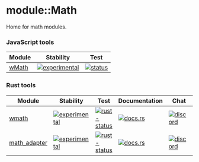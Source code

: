 # module::Math

Home for math modules.

### JavaScript tools

| Module | Stability | Test |
|--------|------|-----------|
| [wMath](./module/js/wMath) | [![experimental](https://img.shields.io/badge/stability-experimental-orange.svg)](https://github.com/emersion/stability-badges#experimental) | [![status](https://github.com/Wandalen/wMath/actions/workflows/StandardPublish.yml/badge.svg)](https://github.com/Wandalen/wMath/actions/workflows/StandardPublish.yml) |

### Rust tools


| Module | Stability | Test | Documentation | Chat | Description |
|--------|-----------|------|---------------|---------|---------|
| [wmath](./module/rust/wmath) | [![experimental](https://img.shields.io/badge/stability-experimental-orange.svg)](https://github.com/emersion/stability-badges#experimental) | [![rust-status](https://github.com/Wandalen/wMath/actions/workflows/StandardRustPush.yml/badge.svg)](https://github.com/Wandalen/wMath/actions/workflows/StandardRustPush.yml) | [![docs.rs](https://img.shields.io/docsrs/wmath?color=e3e8f0&logo=docs.rs)](https://docs.rs/wmath) | [![discord](https://img.shields.io/discord/872391416519737405?color=e3e8f0&logo=discord&logoColor=e3e8f0)](https://discord.gg/JwTG6d2b) | aggregates other math modules |
| [math_adapter](./module/rust/math_adapter) | [![experimental](https://img.shields.io/badge/stability-experimental-orange.svg)](https://github.com/emersion/stability-badges#experimental) | [![rust-status](https://github.com/Wandalen/wMath/actions/workflows/StandardRustPush.yml/badge.svg)](https://github.com/Wandalen/wMath/actions/workflows/StandardRustPush.yml) | [![docs.rs](https://img.shields.io/docsrs/math_adapter?color=e3e8f0&logo=docs.rs)](https://docs.rs/math_adapter) | [![discord](https://img.shields.io/discord/872391416519737405?color=e3e8f0&logo=discord&logoColor=e3e8f0)](https://discord.gg/JwTG6d2b) | math adapters to decouple representation |
